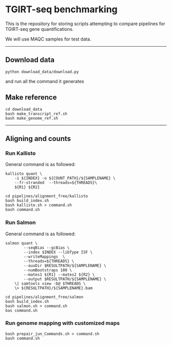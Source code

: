 # TGIRT-seq benchmarking #

This is the repository for storing scripts attempting to compare pipelines for TGIRT-seq gene quantifications.

We will use MAQC samples for test data.

---

## Download data ##

```
python download_data/download.py
```

and run all the command it generates

## Make reference ##

```
cd download_data
bash make_transcript_ref.sh
bash make_genome_ref.sh
```

---

## Aligning and counts ##

### Run Kallisto ###


General command is as followed:

```
kallisto quant \
	-i ${INDEX} -o ${COUNT_PATH}/${SAMPLENAME} \
	--fr-stranded  --threads=${THREADS}\
	${R1} ${R2}
```

```
cd pipelines/alignment_free/kallisto
bash build_index.sh
bash kallisto.sh > command.sh
bash command.sh
```

### Run Salmon ###

General command is as followed:

```
salmon quant \
        --seqBias --gcBias \
        --index $INDEX --libType ISF \
        --writeMappings  \
        --threads=${THREADS} \
        --auxDir $RESULTPATH/${SAMPLENAME} \
        --numBootstraps 100 \
    	--mates1 ${R1} --mates2 ${R2} \
		--output $RESULTPATH/${SAMPLENAME} \
    \| samtools view -b@ $THREADS \
    \> ${RESULTPATH}/${SAMPLENAME}.bam
```


```
cd pipelines/alignment_free/salmon
bash build_index.sh
bash salmon.sh > command.sh
bas command.sh
```

### Run genome mapping with customized maps

```
bash prepair_jun_Commands.sh > command.sh
bash command.sh
```
